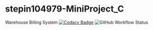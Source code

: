 # stepin104979-MiniProject_C
Warehouse Billing System
[![Codacy Badge](https://app.codacy.com/project/badge/Grade/715808d0495246559d4eea96856239ad)](https://www.codacy.com/gh/Saloni-Adanna/stepin104979-MiniProject_C/dashboard?utm_source=github.com&amp;utm_medium=referral&amp;utm_content=Saloni-Adanna/stepin104979-MiniProject_C&amp;utm_campaign=Badge_Grade)
<img alt="GitHub Workflow Status" src="https://img.shields.io/github/workflow/status/Saloni-Adanna/stepin104979-MiniProject_C/CI">
